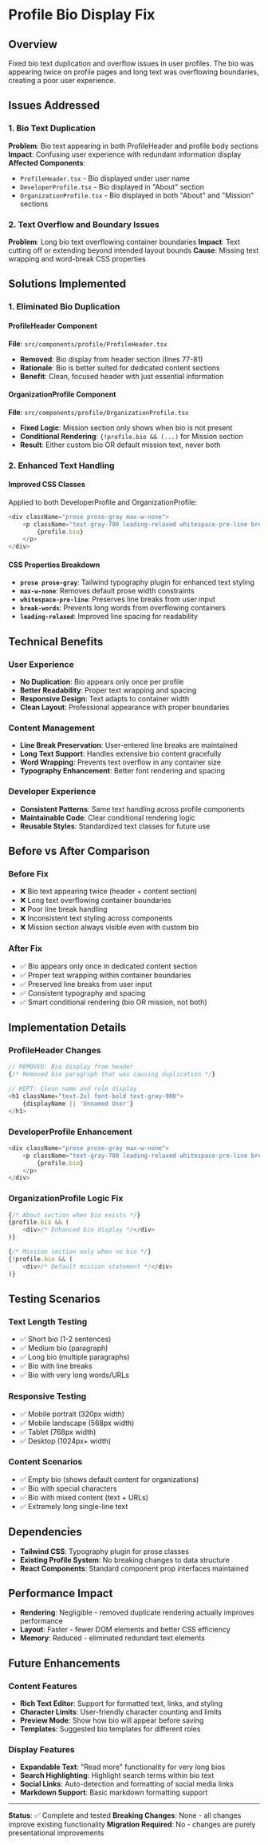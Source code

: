 # Profile Bio Display Fix

## Overview
Fixed bio text duplication and overflow issues in user profiles. The bio was appearing twice on profile pages and long text was overflowing boundaries, creating a poor user experience.

## Issues Addressed

### 1. Bio Text Duplication
**Problem**: Bio text appearing in both ProfileHeader and profile body sections
**Impact**: Confusing user experience with redundant information display
**Affected Components**: 
- `ProfileHeader.tsx` - Bio displayed under user name
- `DeveloperProfile.tsx` - Bio displayed in "About" section  
- `OrganizationProfile.tsx` - Bio displayed in both "About" and "Mission" sections

### 2. Text Overflow and Boundary Issues
**Problem**: Long bio text overflowing container boundaries
**Impact**: Text cutting off or extending beyond intended layout bounds
**Cause**: Missing text wrapping and word-break CSS properties

## Solutions Implemented

### 1. Eliminated Bio Duplication

#### ProfileHeader Component
**File**: `src/components/profile/ProfileHeader.tsx`
- **Removed**: Bio display from header section (lines 77-81)
- **Rationale**: Bio is better suited for dedicated content sections
- **Benefit**: Clean, focused header with just essential information

#### OrganizationProfile Component  
**File**: `src/components/profile/OrganizationProfile.tsx`
- **Fixed Logic**: Mission section only shows when bio is not present
- **Conditional Rendering**: `{!profile.bio && (...)` for Mission section
- **Result**: Either custom bio OR default mission text, never both

### 2. Enhanced Text Handling

#### Improved CSS Classes
Applied to both DeveloperProfile and OrganizationProfile:
```typescript
<div className="prose prose-gray max-w-none">
    <p className="text-gray-700 leading-relaxed whitespace-pre-line break-words">
        {profile.bio}
    </p>
</div>
```

#### CSS Properties Breakdown
- **`prose prose-gray`**: Tailwind typography plugin for enhanced text styling
- **`max-w-none`**: Removes default prose width constraints
- **`whitespace-pre-line`**: Preserves line breaks from user input
- **`break-words`**: Prevents long words from overflowing containers
- **`leading-relaxed`**: Improved line spacing for readability

## Technical Benefits

### User Experience
- **No Duplication**: Bio appears only once per profile
- **Better Readability**: Proper text wrapping and spacing
- **Responsive Design**: Text adapts to container width
- **Clean Layout**: Professional appearance with proper boundaries

### Content Management
- **Line Break Preservation**: User-entered line breaks are maintained
- **Long Text Support**: Handles extensive bio content gracefully
- **Word Wrapping**: Prevents text overflow in any container size
- **Typography Enhancement**: Better font rendering and spacing

### Developer Experience
- **Consistent Patterns**: Same text handling across profile components
- **Maintainable Code**: Clear conditional rendering logic
- **Reusable Styles**: Standardized text classes for future use

## Before vs After Comparison

### Before Fix
- ❌ Bio text appearing twice (header + content section)
- ❌ Long text overflowing container boundaries
- ❌ Poor line break handling
- ❌ Inconsistent text styling across components
- ❌ Mission section always visible even with custom bio

### After Fix
- ✅ Bio appears only once in dedicated content section
- ✅ Proper text wrapping within container boundaries
- ✅ Preserved line breaks from user input
- ✅ Consistent typography and spacing
- ✅ Smart conditional rendering (bio OR mission, not both)

## Implementation Details

### ProfileHeader Changes
```typescript
// REMOVED: Bio display from header
{/* Removed bio paragraph that was causing duplication */}

// KEPT: Clean name and role display
<h1 className="text-2xl font-bold text-gray-900">
    {displayName || 'Unnamed User'}
</h1>
```

### DeveloperProfile Enhancement
```typescript
<div className="prose prose-gray max-w-none">
    <p className="text-gray-700 leading-relaxed whitespace-pre-line break-words">
        {profile.bio}
    </p>
</div>
```

### OrganizationProfile Logic Fix
```typescript
{/* About section when bio exists */}
{profile.bio && (
    <div>/* Enhanced bio display */</div>
)}

{/* Mission section only when no bio */}
{!profile.bio && (
    <div>/* Default mission statement */</div>
)}
```

## Testing Scenarios

### Text Length Testing
- ✅ Short bio (1-2 sentences)
- ✅ Medium bio (paragraph)
- ✅ Long bio (multiple paragraphs)
- ✅ Bio with line breaks
- ✅ Bio with very long words/URLs

### Responsive Testing
- ✅ Mobile portrait (320px width)
- ✅ Mobile landscape (568px width)
- ✅ Tablet (768px width)
- ✅ Desktop (1024px+ width)

### Content Scenarios
- ✅ Empty bio (shows default content for organizations)
- ✅ Bio with special characters
- ✅ Bio with mixed content (text + URLs)
- ✅ Extremely long single-line text

## Dependencies
- **Tailwind CSS**: Typography plugin for prose classes
- **Existing Profile System**: No breaking changes to data structure
- **React Components**: Standard component prop interfaces maintained

## Performance Impact
- **Rendering**: Negligible - removed duplicate rendering actually improves performance
- **Layout**: Faster - fewer DOM elements and better CSS efficiency
- **Memory**: Reduced - eliminated redundant text elements

## Future Enhancements

### Content Features
- **Rich Text Editor**: Support for formatted text, links, and styling
- **Character Limits**: User-friendly character counting and limits
- **Preview Mode**: Show how bio will appear before saving
- **Templates**: Suggested bio templates for different roles

### Display Features
- **Expandable Text**: "Read more" functionality for very long bios
- **Search Highlighting**: Highlight search terms within bio text
- **Social Links**: Auto-detection and formatting of social media links
- **Markdown Support**: Basic markdown formatting support

---

**Status**: ✅ Complete and tested
**Breaking Changes**: None - all changes improve existing functionality
**Migration Required**: No - changes are purely presentational improvements 